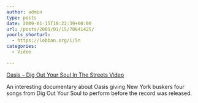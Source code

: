 ```yaml
---
author: admin
type: posts
date: 2009-01-15T10:22:39+00:00
url: /posts/2009/01/15/70641425/
yourls_shorturl:
  - https://lobban.org/i/5n
categories:
  - Video

---
```

[Oasis &#8211; Dig Out Your Soul In The Streets Video][1]

An interesting documentary about Oasis giving New York buskers four songs from Dig Out Your Soul to perform before the record was released.

 [1]: http://vids.myspace.com/index.cfm?fuseaction=vids.individual&VideoID=50015059